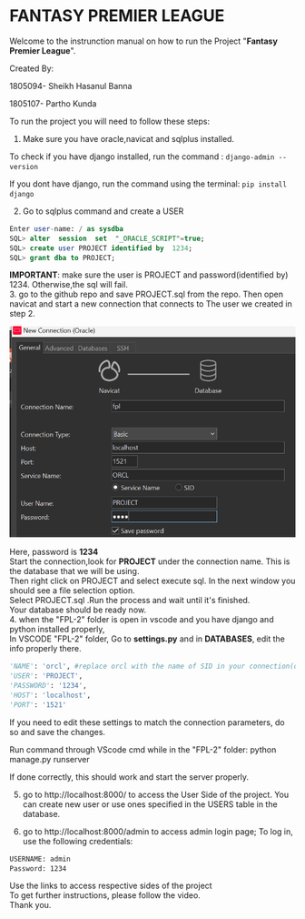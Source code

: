 # FANTASY PREMIER LEAGUE

Welcome to the instrunction manual on how to run the Project "**Fantasy Premier League**".

Created By:

1805094- Sheikh Hasanul Banna

1805107- Partho Kunda


To run the project you will need to follow these steps:

1. Make sure you have oracle,navicat and sqlplus installed.

To check if you have django installed, run the command : ```django-admin --version```

If you dont have django, run the command using the terminal: ```pip install django ```

2. Go to sqlplus command and create a USER<br  />

```sql
Enter user-name: / as sysdba
SQL> alter  session  set  "_ORACLE_SCRIPT"=true;
SQL> create user PROJECT identified by  1234;
SQL> grant dba to PROJECT;
```

**IMPORTANT**: make sure the user is PROJECT and password(identified by) 1234. Otherwise,the sql will fail.<br  />
3. go to the github repo and save PROJECT.sql from the repo. Then open navicat and start a new connection that connects to The user we created in step 2.<br  />

  

![connection image](connection.png) <br  />

  

Here, password is **1234**  <br  />
Start the connection,look for **PROJECT** under the connection name. This is the database that we will be using.<br  />
Then right click on PROJECT and select execute sql. In the next window you should see a file selection option. <br  />
Select PROJECT.sql .Run the process and wait until it's finished.<br  />
Your database should be ready now.<br  />
4. when the "FPL-2" folder is open in vscode and you have django and python installed properly, <br  />
In VSCODE "FPL-2" folder, Go to **settings.py** and in **DATABASES**, edit the info properly there.<br  />

  

```python
'NAME': 'orcl', #replace orcl with the name of SID in your connection(default is orcl)
'USER': 'PROJECT',
'PASSWORD': '1234',
'HOST': 'localhost',
'PORT': '1521'

```

If you need to edit these settings to match the connection parameters, do so and save the changes.<br  />

Run command through VScode cmd while in the "FPL-2" folder: python manage.py runserver <br  />

If done correctly, this should work and start the server properly.<br  />

5. go to http://localhost:8000/ to access the User Side of the project. You can create new user or use ones specified in the USERS table in the database.<br  />

6. go to http://localhost:8000/admin to access admin login page; To log in, use the following credentials:<br  />

```bash
USERNAME: admin
Password: 1234
```
Use the links to access respective sides of the project<br  />
To get further instructions, please follow the video.<br  />
Thank you.